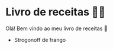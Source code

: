 # Livro de receitas :man_cook:

Olá! Bem vindo ao meu livro de receitas :wave:

- Strogonoff de frango

